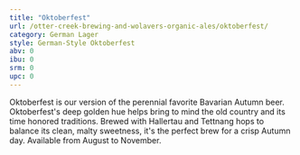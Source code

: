 ```yaml
---
title: "Oktoberfest"
url: /otter-creek-brewing-and-wolavers-organic-ales/oktoberfest/
category: German Lager
style: German-Style Oktoberfest
abv: 0
ibu: 0
srm: 0
upc: 0
---
```

Oktoberfest is our version of the perennial favorite Bavarian Autumn beer. Oktoberfest's deep golden hue helps bring to mind the old country and its time honored traditions. Brewed with Hallertau and Tettnang hops to balance its clean, malty sweetness, it's the perfect brew for a crisp Autumn day. Available from August to November.
